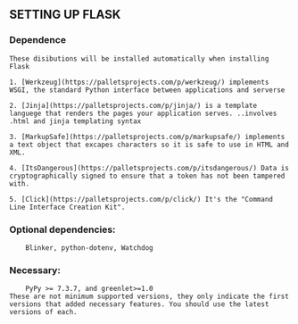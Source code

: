 ## SETTING UP FLASK


### Dependence
    These disibutions will be installed automatically when installing Flask

    1. [Werkzeug](https://palletsprojects.com/p/werkzeug/) implements WSGI, the standard Python interface between applications and serverse

    2. [Jinja](https://palletsprojects.com/p/jinja/) is a template languege that renders the pages your application serves. ..involves .html and jinja templating syntax

    3. [MarkupSafe](https://palletsprojects.com/p/markupsafe/) implements a text object that excapes characters so it is safe to use in HTML and XML.

    4. [ItsDangerous](https://palletsprojects.com/p/itsdangerous/) Data is cryptographically signed to ensure that a token has not been tampered with.

    5. [Click](https://palletsprojects.com/p/click/) It's the "Command Line Interface Creation Kit".


### Optional dependencies: 
        Blinker, python-dotenv, Watchdog

### Necessary:
        PyPy >= 7.3.7, and greenlet>=1.0
    These are not minimum supported versions, they only indicate the first versions that added necessary features. You should use the latest versions of each.
